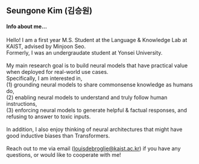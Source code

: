 ## Seungone Kim (김승원)

#### Info about me...
Hello! I am a first year M.S. Student at the Language & Knowledge Lab at KAIST, advised by Minjoon Seo.<br> 
Formerly, I was an undergraudate student at Yonsei University. <br>
<br>
My main research goal is to build neural models that have practical value when deployed for real-world use cases. <br>
Specifically, I am interested in,<br> 
(1) grounding neural models to share commonsense knowledge as humans do, <br>
(2) enabling neural models to understand and truly follow human instructions, <br> 
(3) enforcing neural models to generate helpful & factual responses, and refusing to answer to toxic inputs. <br>
<br>
In addition, I also enjoy thinking of neural architectures that might have good inductive biases than Transformers. <br>
<br>
Reach out to me via email (louisdebroglie@kaist.ac.kr) if you have any questions, or would like to cooperate with me!
